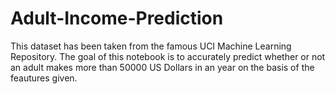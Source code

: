 # Adult-Income-Prediction

This dataset has been taken from the famous UCI Machine Learning Repository. The goal of this notebook is to accurately predict whether or not an adult makes more than 50000 US Dollars in an year on the basis of the feautures given.
